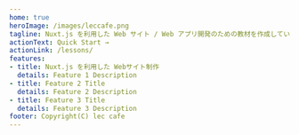 ```yaml
---
home: true
heroImage: /images/leccafe.png
tagline: Nuxt.js を利用した Web サイト / Web アプリ開発のための教材を作成しています。 
actionText: Quick Start →
actionLink: /lessons/
features:
- title: Nuxt.js を利用した Webサイト制作
  details: Feature 1 Description
- title: Feature 2 Title
  details: Feature 2 Description
- title: Feature 3 Title
  details: Feature 3 Description
footer: Copyright(C) lec cafe
---
```

